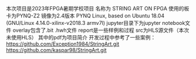 本次项目是2023年FPGA暑期学校项目 名称为 STRING ART ON FPGA
使用的板卡为PYNQ-Z2 镜像为2.4版本  PYNQ Linux, based on Ubuntu 18.04 (GNU/Linux 4.14.0-xilinx-v2018.3 armv7l)
jupyter目录下为jupyter notebook文件
overlay包含了.bit .hwh文件
report是一些样例和过程
src为HLS源文件（本次未使用HLS）
其中的pdf为项目简介
开发过程中参考了一些案例：
https://github.com/Exception1984/StringArt.git
https://github.com/kaspar98/StringArt.git